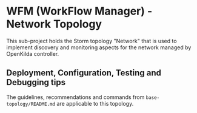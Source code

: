 # WFM (WorkFlow Manager) - Network Topology

This sub-project holds the Storm topology "Network" that is used to implement
discovery and monitoring aspects for the network managed by OpenKilda controller.

## Deployment, Configuration, Testing and Debugging tips 

The guidelines, recommendations and commands from `base-topology/README.md`
are applicable to this topology. 